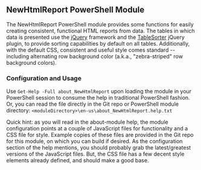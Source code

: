 ## NewHtmlReport PowerShell Module

The NewHtmlReport PowerShell module provides some functions for easily creating consistent, functional HTML reports from data. The tables in which data is presented use the [jQuery](https://jquery.com) framework and the [TableSorter](http://tablesorter.com) jQuery plugin, to provide sorting capabilities by default on all tables.  Additionally, with the default CSS, consistent and useful style comes standard -- including alternating row background color (a.k.a., "zebra-striped" row background colors). 

### Configuration and Usage
Use `Get-Help -Full about_NewHtmlReport` upon loading the module in your PowerShell session to consume the help in traditional PowerShell fashion.  Or, you can read the file directly in the Git repo or PowerShell module directory: `<moduleDirectory>\en-us\about_NewHtmlReport.help.txt`

Quick hint:  as you will read in the about-module help, the module configuration points at a couple of JavaScript files for functionality and a CSS file for style.  Example copies of these files are provided in the Git repo for this module, on which you can build if desired.  As the configuration section of the help mentions, you should probably grab the latest/greatest versions of the JavaScript files.  But, the CSS file has a few decent style elements already defined, and should make a good base.  
